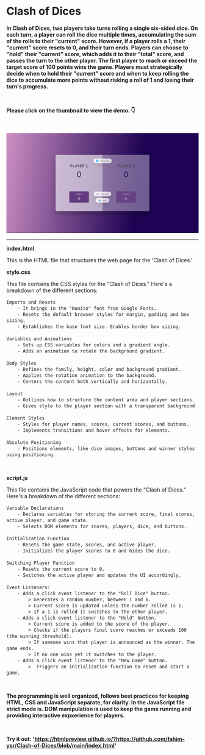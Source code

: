 # Clash of Dices

**In Clash of Dices, two players take turns rolling a single six-sided dice. On each turn, a player can roll the dice multiple times, accumulating the sum of the rolls to their "current" score. However, if a player rolls a 1, their "current" score resets to 0, and their turn ends. Players can choose to "hold" their "current" score, which adds it to their "total" score, and passes the turn to the other player. The first player to reach or exceed the target score of 100 points wins the game. Players must strategically decide when to hold their "current" score and when to keep rolling the dice to accumulate more points without risking a roll of 1 and losing their turn's progress.**

<br>

**Please click on the thumbnail to view the demo. 👇**

<br>

[![Watch the video](demo.png)](https://youtu.be/HG0hkbsfgZ4)

___

**index.html**

This is the HTML file that structures the web page for the 'Clash of Dices.'
<br>

**style.css**

This file contains the CSS styles for the "Clash of Dices." Here's a breakdown of the different sections:

    Imports and Resets
        - It brings in the "Nunito" font from Google Fonts.
        - Resets the default browser styles for margin, padding and box sizing.
        - Establishes the base font size. Enables border box sizing.

    Variables and Animations
        - Sets up CSS variables for colors and a gradient angle.
        - Adds an animation to rotate the background gradient.

    Body Styles
        - Defines the family, height, color and background gradient.
        - Applies the rotation animation to the background.
        - Centers the content both vertically and horizontally.

    Layout
        - Outlines how to structure the content area and player sections.
        - Gives style to the player section with a transparent background

    Element Styles
        - Styles for player names, scores, current scores, and buttons.
        - Implements transitions and hover effects for elements.

    Absolute Positioning
        - Positions elements, like dice images, buttons and winner styles using positioning. 

<br>

**script.js**

This file contains the JavaScript code that powers the "Clash of Dices." Here's a breakdown of the different sections:

    Variable Declarations
        - Declares variables for storing the current score, final scores, active player, and game state.
        - Selects DOM elements for scores, players, dice, and buttons.

    Initialization Function
        - Resets the game state, scores, and active player.
        - Initializes the player scores to 0 and hides the dice.

    Switching Player Function
        - Resets the current score to 0.
        - Switches the active player and updates the UI accordingly.

    Event Listeners:
        - Adds a click event listener to the "Roll Dice" button.
            > Generates a random number, between 1 and 6.
            > Current score is updated unless the number rolled is 1.
            > If a 1 is rolled it switches to the other player.
        - Adds a click event listener to the "Hold" button.
            > Current score is added to the score of the player.
            > Checks if the players final score reaches or exceeds 100 (the winning threshold).
            > If someone wins that player is announced as the winner. The game ends.
            > If no one wins yet it switches to the player.
        - Adds a click event listener to the "New Game" button.
            >  Triggers an initialization function to reset and start a game.
<br>

**The programming is well organized, follows best practices for keeping HTML, CSS and JavaScript separate, for clarity. In the JavaScript file strict mode is. DOM manipulation is used to keep the game running and providing interactive expxerience for players.**

<br>

**Try it out: 'https://htmlpreview.github.io/?https://github.com/fahim-ysr/Clash-of-Dices/blob/main/index.html'**
